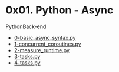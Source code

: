 0x01. Python - Async
====================

PythonBack-end

* [0-basic_async_syntax.py](./0x00-python_variable_annotations/0-basic_async_syntax.py)
* [1-concurrent_coroutines.py](./0x00-python_variable_annotations/1-concurrent_coroutines.py)
* [2-measure_runtime.py](./0x00-python_variable_annotations/2-measure_runtime.py)
* [3-tasks.py](./0x00-python_variable_annotations/3-tasks.py)
* [4-tasks.py](./0x00-python_variable_annotations/4-tasks.py)
